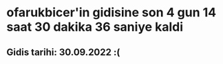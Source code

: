 # ofarukbicer'in gidisine son 4 gun 14 saat 30 dakika 36 saniye kaldi

## Gidis tarihi: 30.09.2022 :(